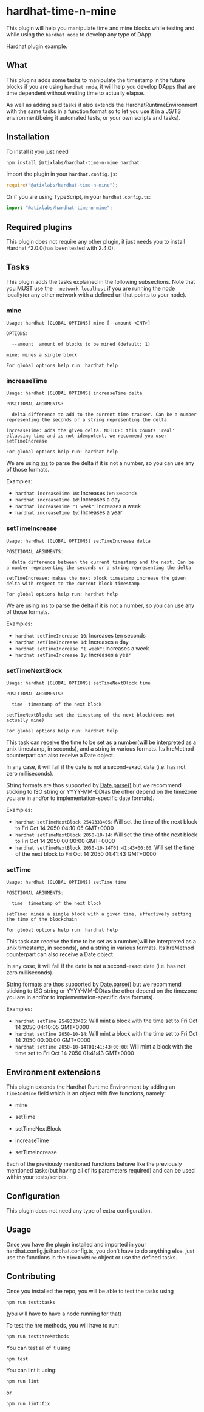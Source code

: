 # hardhat-time-n-mine

This plugin will help you manipulate time and mine blocks while testing and while using the `hardhat node` to develop any type of DApp.

[Hardhat](https://hardhat.org) plugin example. 

## What

This plugins adds some tasks to manipulate the timestamp in the future blocks if you are using `hardhat node`, it will help you develop DApps that are time dependent without waiting time to actually elapse.

As well as adding said tasks it also extends the HardhatRuntimeEnvironment with the same tasks in a function format so to let you use it in a JS/TS environment(being it automated tests, or your own scripts and tasks). 

## Installation

To install it you just need

```bash
npm install @atixlabs/hardhat-time-n-mine hardhat
```

Import the plugin in your `hardhat.config.js`:

```js
require("@atixlabs/hardhat-time-n-mine");
```

Or if you are using TypeScript, in your `hardhat.config.ts`:

```ts
import "@atixlabs/hardhat-time-n-mine";
```


## Required plugins

This plugin does not require any other plugin, it just needs you to install Hardhat ^2.0.0(has been tested with 2.4.0).

## Tasks


This plugin adds the tasks explained in the following subsections.
Note that you MUST use the `--network localhost` if you are running the node locally(or any other network with a defined url that points to your node).

### mine
```
Usage: hardhat [GLOBAL OPTIONS] mine [--amount <INT>]

OPTIONS:

  --amount	amount of blocks to be mined (default: 1)

mine: mines a single block

For global options help run: hardhat help
```

### increaseTime
```
Usage: hardhat [GLOBAL OPTIONS] increaseTime delta

POSITIONAL ARGUMENTS:

  delta	difference to add to the current time tracker. Can be a number representing the seconds or a string representing the delta

increaseTime: adds the given delta. NOTICE: this counts 'real' ellapsing time and is not idempotent, we recommend you user setTimeIncrease

For global options help run: hardhat help
```

We are using [ms](https://www.npmjs.com/package/ms) to parse the delta if it is not a number, so you can use any of those formats.

Examples:

- `hardhat increaseTime 10`: Increases ten seconds
- `hardhat increaseTime 1d`: Increases a day
- `hardhat increaseTime "1 week"`: Increases a week
- `hardhat increaseTime 1y`: Increases a year


### setTimeIncrease
```
Usage: hardhat [GLOBAL OPTIONS] setTimeIncrease delta

POSITIONAL ARGUMENTS:

  delta	difference between the current timestamp and the next. Can be a number representing the seconds or a string representing the delta

setTimeIncrease: makes the next block timestamp increase the given delta with respect to the current block timestamp

For global options help run: hardhat help
```

We are using [ms](https://www.npmjs.com/package/ms) to parse the delta if it is not a number, so you can use any of those formats.

Examples:

- `hardhat setTimeIncrease 10`: Increases ten seconds
- `hardhat setTimeIncrease 1d`: Increases a day
- `hardhat setTimeIncrease "1 week"`: Increases a week
- `hardhat setTimeIncrease 1y`: Increases a year

### setTimeNextBlock
```
Usage: hardhat [GLOBAL OPTIONS] setTimeNextBlock time

POSITIONAL ARGUMENTS:

  time	timestamp of the next block 

setTimeNextBlock: set the timestamp of the next block(does not actually mine)

For global options help run: hardhat help
```

This task can receive the time to be set as a number(will be interpreted as a unix timestamp, in seconds), and a string in various formats. Its hreMethod counterpart can also receive a Date object.

In any case, it will fail if the date is not a second-exact date (i.e. has not zero milliseconds).

String formats are thos supported by [Date.parse()](https://developer.mozilla.org/en-US/docs/Web/JavaScript/Reference/Global_Objects/Date/parse) but we recommend sticking to ISO string or YYYY-MM-DD(as the other depend on the timezone you are in and/or to implementation-specific date formats).


Examples: 

- `hardhat setTimeNextBlock 2549333405`: Will set the time of the next block to Fri Oct 14 2050 04:10:05 GMT+0000
- `hardhat setTimeNextBlock 2050-10-14`: Will set the time of the next block to Fri Oct 14 2050 00:00:00 GMT+0000
- `hardhat setTimeNextBlock 2050-10-14T01:41:43+00:00`: Will set the time of the next block to Fri Oct 14 2050 01:41:43 GMT+0000

### setTime

```
Usage: hardhat [GLOBAL OPTIONS] setTime time

POSITIONAL ARGUMENTS:

  time	timestamp of the next block 

setTime: mines a single block with a given time, effectively setting the time of the blockchain

For global options help run: hardhat help
```

This task can receive the time to be set as a number(will be interpreted as a unix timestamp, in seconds), and a string in various formats. Its hreMethod counterpart can also receive a Date object.

In any case, it will fail if the date is not a second-exact date (i.e. has not zero milliseconds).

String formats are thos supported by [Date.parse()](https://developer.mozilla.org/en-US/docs/Web/JavaScript/Reference/Global_Objects/Date/parse) but we recommend sticking to ISO string or YYYY-MM-DD(as the other depend on the timezone you are in and/or to implementation-specific date formats).


Examples:

- `hardhat setTime 2549333405`: Will mint a block with the time set to Fri Oct 14 2050 04:10:05 GMT+0000
- `hardhat setTime 2050-10-14`: Will mint a block with the time set to Fri Oct 14 2050 00:00:00 GMT+0000
- `hardhat setTime 2050-10-14T01:41:43+00:00`: Will mint a block with the time set to Fri Oct 14 2050 01:41:43 GMT+0000


## Environment extensions

This plugin extends the Hardhat Runtime Environment by adding an `timeAndMine` field
which is an object with five functions, namely:

- mine

- setTime

- setTimeNextBlock

- increaseTime

- setTimeIncrease

Each of the previously mentioned functions behave like the previously mentioned tasks(but having all of its parameters required) and can be used within your tests/scripts.



## Configuration

This plugin does not need any type of extra configuration.

## Usage

Once you have the plugin installed and imported in your hardhat.config.js/hardhat.config.ts, you don't have to do anything else, just use the functions in the `timeAndMine` object or use the defined tasks.


## Contributing

Once you installed the repo, you will be able to test the tasks using 

`npm run test:tasks`

(you will have to have a node running for that)

To test the hre methods, you will have to run:

`npm run test:hreMethods`

You can test all of it using

`npm test`

You can lint it using:

`npm run lint`

or

`npm run lint:fix`

